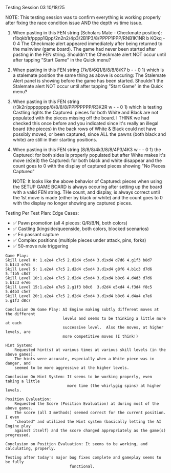 Testing Session 03 10/18/25

NOTE: This testing session was to confirm everything is working properly after fixing
      the race condition issue AND the depth vs time issue.
      
      
1.  When pasting in this FEN string (Scholars Mate - Checkmate position): 
		r1bqkb1r/pppp1Qpp/2n2n2/4p3/2B1P3/8/PPPP1PPP/RNB1K1NR b KQkq - 0 4
	The Checkmate alert appeared immediately after being returned to the mainview 
	(game board).  The game had never been started after pasting in the FEN string.
	Shouldn't the Checkmate alert NOT occur until after tapping "Start Game" in the
	Quick menu?
	
2.	When pasting in this FEN string (7k/8/6Q1/8/8/8/8/K7 b - - 0 1) which is a 
	stalemate position the same thing as above is occuring: The Stalemate Alert
	panel is showing before the game has been started.  Shouldn't the Stalemate
	alert NOT occur until after tapping "Start Game" in the Quick menu?
	
3.	When pasting in this FEN string (r3k2r/pppppppp/8/8/8/8/PPPPPPPP/R3K2R w - - 0 1) 
	which is testing Castling rights the Captured: pieces for both White and Black
	are not populated with the pieces missing off the board.  I THINK we had checked
	this once before and you indicated since it's really an illegal board (the pieces)
	in the back rows of White & Black could not have possibly moved, or been captured,
	since ALL the pawns (both black and white) are still in their starting positions.
	
4.	When pasting in this FEN string (8/8/8/4k3/8/8/4P3/4K3 w - - 0 1) the Captured: for
	both sides is properly populated but after White makes it's move (e2e3) the 
	Captured: for both black and white disappear and the count goes to 0 with the
	display of captured pieces showing "No Pieces Captured"
	
	NOTE:  It looks like the above behavior of Captured: pieces when using the
		   SETUP GAME BOARD is always occuring after setting up the board with a 
		   valid FEN string.  THe count, and display, is always correct until the
		   1st move is made (either by black or white) and the count goes to 0 with
		   the display no longer showing any captured pieces.
		   
Testing Per Test Plan:
  Edge Cases:
  -  ✅ Pawn promotion (all 4 pieces: Q/R/B/N, both colors)
  -  ✅ Castling (kingside/queenside, both colors, blocked scenarios)
  -  ✅ En passant capture
  -  ✅ Complex positions (multiple pieces under attack, pins, forks)
  -  ✅ 50-move rule triggering
  
	Game Play:
	Skill Level 0: 1.e2e4 c7c5 2.d2d4 c5xd4 3.d1xd4 d7d6 4.g1f3 b8d7 5.b1c3 e7e5
	Skill Level 5: 1.e2e4 c7c5 2.d2d4 c5xd4 3.d1xd4 g8f6 4.b1c3 d7d6 5.f1b5 c8d7
	Skill Level 10:1.e2e4 c7c5 2.d2d4 c5xd4 3.d1xd4 b8c6 4.d4d3 d7d6 5.b1c3 e7e6
	Skill Level 15:1.e2e4 e7e5 2.g1f3 b8c6  3.d2d4 e5xd4 4.f3d4 f8c5 5.d4b3 c5e7
	Skill Level 20:1.e2e4 c7c5 2.d2d4 c5xd4 3.d1xd4 b8c6 4.d4a4 e7e6 5.g1f3 d8c7
	
	Conclusion On Game Play: AI Engine making subtly different moves at the different
							 levels and seems to be thinking a little more at each
							 successive level.  Also the moves, at higher levels, are
							 more competitive moves (I think!)
							 
	Hint System:
		Requested hint(s) at various times at various skill levels (in the above games).
		The hints were accurate, especially when a White piece was in danger, and
		seemed to be more aggressive at the higher levels.
		
	Conclusion On Hint System: It seems to be working properly, even taking a little
							   more time (the whirlygig spins) at higher levels.
							   
	Position Evaluation:
		Requested the Score (Position Evaluation) at during most of the above games.
		The score (all 3 methods) seemed correct for the current position.  I even
		"cheated" and utilized the Hint system (basically letting the AI Engine play
		against itself) and the score changed appropriately as the game(s) progressed.
		
	Conclusion on Position Evaluation: It seems to be working, and calculating, properly.
	
	Testing after today's major bug fixes complete and gameplay seems to be fully
								functional.
		